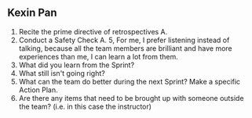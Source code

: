 ﻿## Kexin Pan 
1. Recite the prime directive of retrospectives
A. 
2. Conduct a Safety Check
A. 5, For me, I prefer listening instead of talking, because all the team members are brilliant and have more experiences than me, I can learn a lot from them.
3. What did you learn from the Sprint?
4. What still isn't going right?
5. What can the team do better during the next Sprint? Make a specific Action Plan.
6. Are there any items that need to be brought up with someone outside the team? (i.e. in this case the instructor)